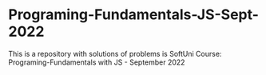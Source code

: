 # Programing-Fundamentals-JS-Sept-2022
This is a repository with solutions of problems is SoftUni Course: Programing-Fundamentals with JS - September 2022
